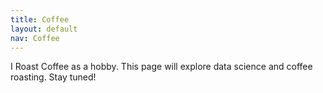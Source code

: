 ```yaml
---
title: Coffee
layout: default
nav: Coffee
---
```


I Roast Coffee as a hobby. This page will explore data science and coffee roasting. Stay tuned!

